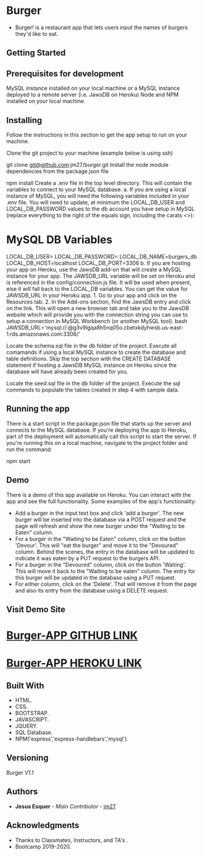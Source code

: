 # Burger

* Burger! is a restaurant app that lets users input the names of burgers they'd like to eat.


## Getting Started

## Prerequisites for development
MySQL instance installed on your local machine or a MySQL instance deployed to a remote server (i.e. JawsDB on Heroku)
Node and NPM installed on your local machine.

## Installing
Follow the instructions in this section to get the app setup to run on your machine.

Clone the git project to your machine (example below is using ssh)

git clone git@github.com:jm27/burger.git
Install the node module dependencies from the package.json file

 npm install
Create a .env file in the top level directory. This will contain the variables to connect to your MySQL database. a. If you are using a local instance of MySQL, you will need the following variables included in your .env file. You will need to update, at minimum the LOCAL_DB_USER and LOCAL_DB_PASSWORD values to the db account you have setup in MySQL (replace everything to the right of the equals sign, including the carats <>):

# MySQL DB Variables
LOCAL_DB_USER=<user id>
LOCAL_DB_PASSWORD=<password>
LOCAL_DB_NAME=burgers_db
LOCAL_DB_HOST=localhost
LOCAL_DB_PORT=3306
b. If you are hosting your app on Heroku, use the JawsDB add-on that will create a MySQL instance for your app. The JAWSDB_URL variable will be set on Heroku and is referenced in the config/connection.js file. It will be used when present, else it will fall back to the LOCAL_DB variables. You can get the value for JAWSDB_URL in your Heroku app. 1. Go to your app and click on the Resources tab. 2. In the Add-ons section, find the JawsDB entry and click on the link. This will open a new browser tab and take you to the JawsDB website which will provide you with the connection string you can use to setup a connection in MySQL Workbench (or another MySQL tool). bash JAWSDB_URL='mysql://<username>:<password>@g3v9lgqa8h5nq05o.cbetxkdyhwsb.us-east-1.rds.amazonaws.com:3306/<dbname>'

Locate the schema.sql file in the db folder of the project. Execute all comamands if using a local MySQL instance to create the database and table definitions. Skip the top section with the CREATE DATABASE statement if hosting a JawsDB MySQL instance on Heroku since the database will have already been created for you.

Locate the seed.sql file in the db folder of the project. Execute the sql commands to populate the tables created in step 4 with sample data.

## Running the app
There is a start script in the package.json file that starts up the server and connects to the MySQL database. If you're deploying the app to Heroku, part of the deployment will automatically call this script to start the server. If you're running this on a local machine, navigate to the project folder and run the command:

npm start

## Demo
There is a demo of this app available on Heroku. You can interact with the app and see the full functionality. Some examples of the app's functionality:

* Add a burger in the input text box and click 'add a burger'. The new burger will be inserted into the database via a POST request and the page will refresh and show the new burger under the "Waiting to be Eaten" column.
* For a burger in the "Waiting to be Eaten" column, click on the button 'Devour'. This will "eat the burger" and move it to the "Devoured" column. Behind the scenes, the entry in the database will be updated to indicate it was eaten by a PUT request to the burgers API.
* For a burger in the "Devoured" column, click on the button 'Waiting'. This will move it back to the "Waiting to be eaten" column. The entry for this burger will be updated in the database using a PUT request.
* For either column, click on the 'Delete'. That will remove it from the page and also its entry from the database using a DELETE request.

## Visit Demo Site

[Burger-APP GITHUB LINK](https://github.com/jm27/burger "Homepage")
======

[Burger-APP HEROKU LINK](https://burger-app-jm27.herokuapp.com/ "Homepage")
======

## Built With

* HTML.
* CSS.
* BOOTSTRAP.
* JAVASCRIPT.
* JQUERY.
* SQL Database.
* NPM('express','express-handlebars','mysql').

## Versioning
Burger V1.1

## Authors

* **Jesus Esquer** - *Main Contributor* - [jm27](https://github.com/jm27)


## Acknowledgments

* Thanks to Classmates, Instructors, and TA's .
* Bootcamp 2019-2020.
